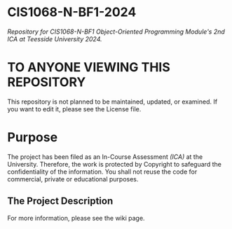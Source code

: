 # CIS1068-N-BF1-2024
_Repository for CIS1068-N-BF1 Object-Oriented Programming Module's 2nd ICA at Teesside University 2024._

# TO ANYONE VIEWING THIS REPOSITORY
This repository is not planned to be maintained, updated, or examined. If you want to edit it, please see the License file.

# Purpose
The project has been filed as an In-Course Assessment _(ICA)_ at the University. Therefore, the work is protected by Copyright to safeguard the confidentiality of the information.
You shall not reuse the code for commercial, private or educational purposes. 

## The Project Description
For more information, please see the wiki page.
